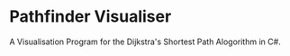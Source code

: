 # Pathfinder Visualiser
 A Visualisation Program for the Dijkstra's Shortest Path Alogorithm in C#.
